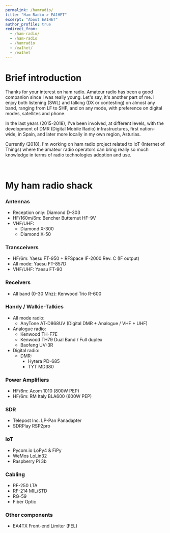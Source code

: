 ```yaml
---
permalink: /hamradio/
title: "Ham Radio > EA1HET"
excerpt: "About EA1HET"
author_profile: true
redirect_from: 
  - /ham-radio/
  - /ham-radio
  - /hamradio
  - /ea1het/
  - /ea1het
---
```


# Brief introduction
Thanks for your interest on ham radio. Amateur radio has been a good companion since I was really young. Let's say, it's another part of me. I enjoy both listening (SWL) and talking (DX or contesting) on almost any band, ranging from LF to SHF, and on any mode, with preference on digital modes, satellites and phone. 

In the last years (2015-2018), I've been involved, at different levels, with the development of DMR (Digital Mobile Radio) infrastructures, first nation-wide, in Spain, and later more locally in my own region, Asturias. 

Currently (2018), I'm working on ham radio project related to IoT (Internet of Things) where the amateur radio operators can bring really so much knowledge in terms of radio technologies adoption and use. 

<br />

# My ham radio shack
### Antennas
- Reception only: Diamond D-303
- HF/160m/6m: Bencher Butternut HF-9V 
- VHF/UHF: 
  - Diamond X-300
  - Diamond X-50

### Transceivers
- HF/6m: Yaesu FT-950 + RFSpace IF-2000 Rev. C (IF output)
- All mode: Yaesu FT-857D
- VHF/UHF: Yaesu FT-90 

### Receivers
- All band (0-30 Mhz): Kenwood Trio R-600

### Handy / Walkie-Talkies
- All mode radio:
   - AnyTone AT-D868UV (Digital DMR + Analogue / VHF + UHF)
- Analogue radio:
   - Kenwood TH-F7E
   - Kenwood TH79 Dual Band / Full duplex
   - Baofeng UV-3R
- Digital radio:
   - DMR: 
     - Hytera PD-685 
     - TYT MD380 

### Power Amplifiers
- HF/6m: Acom 1010 (800W PEP)
- HF/6m: RM Italy BLA600 (600W PEP)

### SDR
- Telepost Inc. LP-Pan Panadapter
- SDRPlay RSP2pro

### IoT
- Pycom.io LoPy4 & FiPy
- WeMos LoLin32
- Raspberry Pi 3b

### Cabling
- RF-250 LTA
- RF-214 MIL/STD
- RG-59
- Fiber Optic

### Other components
- EA4TX Front-end Limiter (FEL)